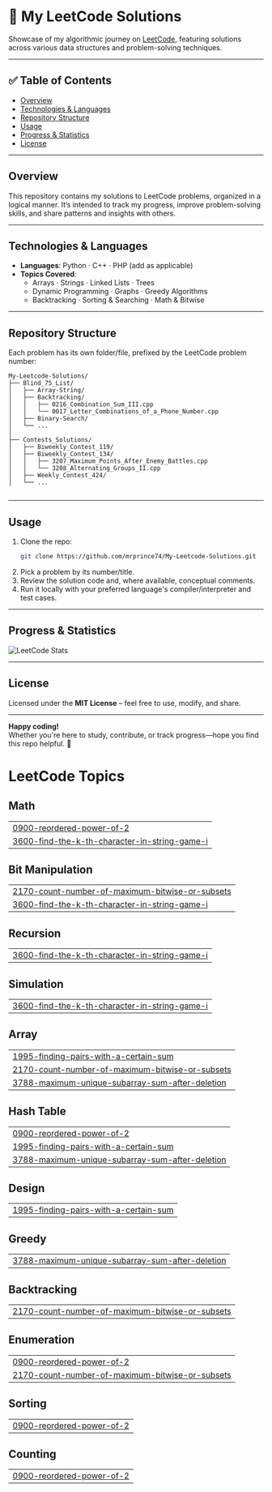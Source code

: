 
# 🧩 My LeetCode Solutions

Showcase of my algorithmic journey on [LeetCode](https://leetcode.com), featuring solutions across various data structures and problem-solving techniques.

---

## ✅ Table of Contents

- [Overview](#overview)  
- [Technologies & Languages](#technologies--languages)  
- [Repository Structure](#repository-structure)  
- [Usage](#usage)  
- [Progress & Statistics](#progress--statistics)  
- [License](#license)

---

## Overview

This repository contains my solutions to LeetCode problems, organized in a logical manner. It’s intended to track my progress, improve problem-solving skills, and share patterns and insights with others.

---

## Technologies & Languages

- **Languages**: Python · C++ · PHP (add as applicable)
- **Topics Covered**:
  - Arrays · Strings · Linked Lists · Trees
  - Dynamic Programming · Graphs · Greedy Algorithms
  - Backtracking · Sorting & Searching · Math & Bitwise

---

## Repository Structure

Each problem has its own folder/file, prefixed by the LeetCode problem number:

```
My-Leetcode-Solutions/
├── Blind_75_List/
│   ├── Array-String/
│   ├── Backtracking/
│   │   ├── 0216_Combination_Sum_III.cpp
│   │   └── 0017_Letter_Combinations_of_a_Phone_Number.cpp
│   ├── Binary-Search/
│   └── ...
│
├── Contests_Solutions/
│   ├── Biweekly_Contest_119/
│   ├── Biweekly_Contest_134/
│   │   ├── 3207_Maximum_Points_After_Enemy_Battles.cpp
│   │   └── 3208_Alternating_Groups_II.cpp
│   ├── Weekly_Contest_424/
│   └── ...


```


---

## Usage

1. Clone the repo:
    ```bash
    git clone https://github.com/mrprince74/My-Leetcode-Solutions.git
    ```
2. Pick a problem by its number/title.
3. Review the solution code and, where available, conceptual comments.
4. Run it locally with your preferred language's compiler/interpreter and test cases.

---


## Progress & Statistics


![LeetCode Stats](https://leetcard.jacoblin.cool/mrprince22?theme=unicorn&font=Noto%20Sans%20KR&ext=activity)


---


## License

Licensed under the **MIT License** – feel free to use, modify, and share.

---

**Happy coding!**  
Whether you're here to study, contribute, or track progress—hope you find this repo helpful. 🚀

<!---LeetCode Topics Start-->
# LeetCode Topics
## Math
|  |
| ------- |
| [0900-reordered-power-of-2](https://github.com/mrprince74/My-Leetcode-Solutions/tree/master/0900-reordered-power-of-2) |
| [3600-find-the-k-th-character-in-string-game-i](https://github.com/mrprince74/My-Leetcode-Solutions/tree/master/3600-find-the-k-th-character-in-string-game-i) |
## Bit Manipulation
|  |
| ------- |
| [2170-count-number-of-maximum-bitwise-or-subsets](https://github.com/mrprince74/My-Leetcode-Solutions/tree/master/2170-count-number-of-maximum-bitwise-or-subsets) |
| [3600-find-the-k-th-character-in-string-game-i](https://github.com/mrprince74/My-Leetcode-Solutions/tree/master/3600-find-the-k-th-character-in-string-game-i) |
## Recursion
|  |
| ------- |
| [3600-find-the-k-th-character-in-string-game-i](https://github.com/mrprince74/My-Leetcode-Solutions/tree/master/3600-find-the-k-th-character-in-string-game-i) |
## Simulation
|  |
| ------- |
| [3600-find-the-k-th-character-in-string-game-i](https://github.com/mrprince74/My-Leetcode-Solutions/tree/master/3600-find-the-k-th-character-in-string-game-i) |
## Array
|  |
| ------- |
| [1995-finding-pairs-with-a-certain-sum](https://github.com/mrprince74/My-Leetcode-Solutions/tree/master/1995-finding-pairs-with-a-certain-sum) |
| [2170-count-number-of-maximum-bitwise-or-subsets](https://github.com/mrprince74/My-Leetcode-Solutions/tree/master/2170-count-number-of-maximum-bitwise-or-subsets) |
| [3788-maximum-unique-subarray-sum-after-deletion](https://github.com/mrprince74/My-Leetcode-Solutions/tree/master/3788-maximum-unique-subarray-sum-after-deletion) |
## Hash Table
|  |
| ------- |
| [0900-reordered-power-of-2](https://github.com/mrprince74/My-Leetcode-Solutions/tree/master/0900-reordered-power-of-2) |
| [1995-finding-pairs-with-a-certain-sum](https://github.com/mrprince74/My-Leetcode-Solutions/tree/master/1995-finding-pairs-with-a-certain-sum) |
| [3788-maximum-unique-subarray-sum-after-deletion](https://github.com/mrprince74/My-Leetcode-Solutions/tree/master/3788-maximum-unique-subarray-sum-after-deletion) |
## Design
|  |
| ------- |
| [1995-finding-pairs-with-a-certain-sum](https://github.com/mrprince74/My-Leetcode-Solutions/tree/master/1995-finding-pairs-with-a-certain-sum) |
## Greedy
|  |
| ------- |
| [3788-maximum-unique-subarray-sum-after-deletion](https://github.com/mrprince74/My-Leetcode-Solutions/tree/master/3788-maximum-unique-subarray-sum-after-deletion) |
## Backtracking
|  |
| ------- |
| [2170-count-number-of-maximum-bitwise-or-subsets](https://github.com/mrprince74/My-Leetcode-Solutions/tree/master/2170-count-number-of-maximum-bitwise-or-subsets) |
## Enumeration
|  |
| ------- |
| [0900-reordered-power-of-2](https://github.com/mrprince74/My-Leetcode-Solutions/tree/master/0900-reordered-power-of-2) |
| [2170-count-number-of-maximum-bitwise-or-subsets](https://github.com/mrprince74/My-Leetcode-Solutions/tree/master/2170-count-number-of-maximum-bitwise-or-subsets) |
## Sorting
|  |
| ------- |
| [0900-reordered-power-of-2](https://github.com/mrprince74/My-Leetcode-Solutions/tree/master/0900-reordered-power-of-2) |
## Counting
|  |
| ------- |
| [0900-reordered-power-of-2](https://github.com/mrprince74/My-Leetcode-Solutions/tree/master/0900-reordered-power-of-2) |
<!---LeetCode Topics End-->